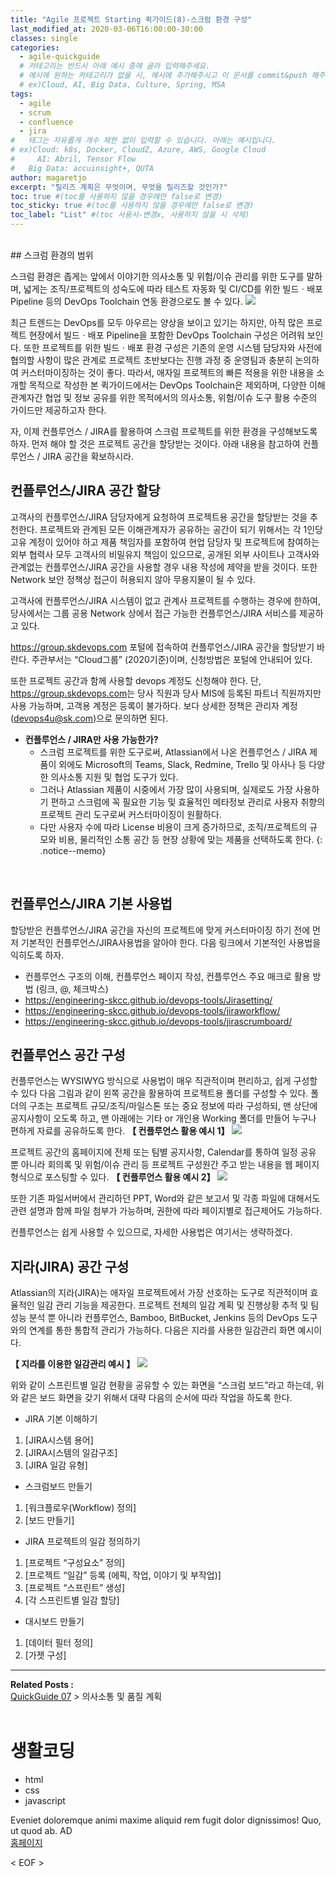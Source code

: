 ```yaml
---
title: "Agile 프로젝트 Starting 퀵가이드(8)-스크럼 환경 구성"
last_modified_at: 2020-03-06T16:00:00-30:00
classes: single
categories:
  - agile-quickguide
  # 카테고리는 반드시 아래 예시 중에 골라 입력해주세요.
  # 예시에 원하는 카테고리가 없을 시, 예시에 추가해주시고 이 문서를 commit&push 해주세요.
  # ex)Cloud, AI, Big Data, Culture, Spring, MSA
tags:
  - agile
  - scrum
  - confluence
  - jira
#	태그는 자유롭게 개수 제한 없이 입력할 수 있습니다. 아래는 예시입니다.
# ex)Cloud: k8s, Docker, CloudZ, Azure, AWS, Google Cloud
#	  AI: Abril, Tensor Flow
#   Big Data: accuinsight+, QUTA
author: magaretjo
excerpt: "릴리즈 계획은 무엇이며, 무엇을 릴리즈할 것인가?"
toc: true #(toc를 사용하지 않을 경우에만 false로 변경)
toc_sticky: true #(toc를 사용하지 않을 경우에만 false로 변경)
toc_label: "List" #(toc 사용시-변경x, 사용하지 않을 시 삭제)
---
```

<br>
## <span class="mg_title_1">스크럼 환경의 범위
  
스크럼 환경은 좁게는 앞에서 이야기한 의사소통 및 위험/이슈 관리를 위한 도구를 말하며, 넓게는 조직/프로젝트의 성숙도에 따라 테스트 자동화 및 CI/CD를 위한 빌드ㆍ배포 Pipeline 등의 DevOps Toolchain 연동 환경으로도 볼 수 있다. 
![](/assets/images/agile/agile-devops-toolchain.png) 


최근 트렌드는 DevOps를 모두 아우르는 양상을 보이고 있기는 하지만, 아직 많은 프로젝트 현장에서 빌드ㆍ배포 Pipeline을 포함한 DevOps Toolchain 구성은 어려워 보인다. 또한 프로젝트를 위한 빌드ㆍ배포 환경 구성은 기존의 운영 시스템 담당자와 사전에 협의할 사항이 많은 관계로 프로젝트 초반보다는 진행 과정 중 운영팀과 충분히 논의하여 커스터마이징하는 것이 좋다.
따라서, 애자일 프로젝트의 빠른 적용을 위한 내용을 소개할 목적으로 작성한 본 퀵가이드에서는 DevOps Toolchain은 제외하며, 다양한 이해관계자간 협업 및 정보 공유를 위한 목적에서의 의사소통, 위험/이슈 도구 활용 수준의 가이드만 제공하고자 한다. 

자, 이제 컨플루언스 / JIRA를 활용하여 스크럼 프로젝트를 위한 환경을 구성해보도록 하자.
먼저 해야 할 것은 프로젝트 공간을 할당받는 것이다. 아래 내용을 참고하여 컨플루언스 / JIRA 공간을 확보하시라.
<br>

## <span class="mg_title_1">컨플루언스/JIRA 공간 할당 

고객사의 컨플루언스/JIRA 담당자에게 요청하여 프로젝트용 공간을 할당받는 것을 추천한다. 프로젝트와 관계된 모든 이해관계자가 공유하는 공간이 되기 위해서는 각 1인당 고유 계정이 있어야 하고 제품 책임자를 포함하여 현업 담당자 및 프로젝트에 참여하는 외부 협력사 모두 고객사의 비밀유지 책임이 있으므로, 공개된 외부 사이트나 고객사와 관계없는 컨플루언스/JIRA 공간을 사용할 경우 내용 작성에 제약을 받을 것이다. 
또한 Network 보안 정책상 접근이 허용되지 않아 무용지물이 될 수 있다.

고객사에 컨플루언스/JIRA 시스템이 없고 관계사 프로젝트를 수행하는 경우에 한하여, 당사에서는 그룹 공용 Network 상에서 접근 가능한 컨플루언스/JIRA 서비스를 제공하고 있다. 

<https://group.skdevops.com> 포털에 접속하여 컨플루언스/JIRA 공간을 할당받기 바란다. 주관부서는 “Cloud그룹” (2020기준)이며, 신청방법은 포털에 안내되어 있다.

또한 프로젝트 공간과 함께 사용할 devops 계정도 신청해야 한다.
단, <https://group.skdevops.com>는 당사 직원과 당사 MIS에 등록된 파트너 직원까지만 사용 가능하며, 고객용 계정은 등록이 불가하다. 보다 상세한 정책은 관리자 계정(devops4u@sk.com)으로 문의하면 된다.


- **컨플루언스 / JIRA만 사용 가능한가?**
  -	스크럼 프로젝트를 위한 도구로써, Atlassian에서 나온 컨플루언스 / JIRA 제품이 외에도 Microsoft의  Teams, Slack, Redmine, Trello 및 아사나 등 다양한 의사소통 지원 및 협업 도구가 있다. 
  -	그러나 Atlassian 제품이 시중에서 가장 많이 사용되며, 실제로도 가장 사용하기 편하고 스크럼에 꼭 필요한 기능 및 효율적인 메타정보 관리로 사용자 취향의 프로젝트 관리 도구로써 커스터마이징이 원활하다. 
  -	다만 사용자 수에 따라 License 비용이 크게 증가하므로, 조직/프로젝트의 규모와 비용, 물리적인 소통 공간 등 현장 상황에 맞는 제품을 선택하도록 한다.
{: .notice--memo} 
<br>


## <span class="mg_title_1">컨플루언스/JIRA 기본 사용법
할당받은 컨플루언스/JIRA 공간을 자신의 프로젝트에 맞게 커스터마이징 하기 전에 먼저 기본적인 컨플루언스/JIRA사용법을 알아야 한다. 다음 링크에서 기본적인 사용법을 익히도록 하자. 


- 컨플루언스 구조의 이해, 컨플루언스 페이지 작성, 컨플루언스 주요 매크로 활용 방법 (링크, @, 체크박스) 
- <https://engineering-skcc.github.io/devops-tools/Jirasetting/>
- <https://engineering-skcc.github.io/devops-tools/jiraworkflow/>
- <https://engineering-skcc.github.io/devops-tools/jirascrumboard/>



## <span class="mg_title_1">컨플루언스 공간 구성
컨플루언스는 WYSIWYG 방식으로 사용법이 매우 직관적이며 편리하고, 쉽게 구성할 수 있다
다음 그림과 같이 왼쪽 공간을 활용하여 프로젝트용 폴더를 구성할 수 있다.
폴더의 구조는 프로젝트 규모/조직/마일스톤 또는 중요 정보에 따라 구성하되, 맨 상단에 공지사항이 오도록 하고, 맨 아래에는 기타 or 개인용 Working 폴더를 만들어 누구나 편하게 자료를 공유하도록 한다. 
**【 컨플루언스 활용 예시 1】**
 ![](/assets/images/agile/agile-confluence-1.png) 

프로젝트 공간의 홈페이지에 전체 또는 팀별 공지사항, Calendar를 통하여 일정 공유 뿐 아니라 회의록 및 위험/이슈 관리 등 프로젝트 구성원간 주고 받는 내용을 웹 페이지 형식으로 포스팅할 수 있다. 
**【 컨플루언스 활용 예시 2】**
 ![](/assets/images/agile/agile-confluence-2.png) 
 

또한 기존 파일서버에서 관리하던 PPT, Word와 같은 보고서 및 각종 파일에 대해서도 관련 설명과 함께 파일 첨부가 가능하며, 권한에 따라 페이지별로 접근제어도 가능하다.

컨플루언스는 쉽게 사용할 수 있으므로, 자세한 사용법은 여기서는 생략하겠다.

## <span class="mg_title_1">지라(JIRA) 공간 구성
Atlassian의 지라(JIRA)는 애자일 프로젝트에서 가장 선호하는 도구로 직관적이며 효율적인 일감 관리 기능을 제공한다. 프로젝트 전체의 일감 계획 및 진행상황 추적 및 팀 성능 분석 뿐 아니라 컨플루언스, Bamboo, BitBucket, Jenkins 등의 DevOps 도구와의 연계를 통한 통합적 관리가 가능하다.
다음은 지라를 사용한 일감관리 화면 예시이다.

**【 지라를 이용한 일감관리 예시 】**
  ![](/assets/images/agile/agile-jira-sample.png) 


위와 같이 스프린트별 일감 현황을 공유할 수 있는 화면을 “스크럼 보드”라고 하는데, 위와 같은 보드 화면을 갖기 위해서 대략 다음의 순서에 따라 작업을 하도록 한다.

-	JIRA 기본 이해하기
  1.	[JIRA시스템 용어]
  2.	[JIRA시스템의 일감구조]
  3.	[JIRA 일감 유형]
-	스크럼보드 만들기
  1.	[워크플로우(Workflow) 정의]
  2.	[보드 만들기]
-	JIRA 프로젝트의 일감 정의하기
  1.	[프로젝트 “구성요소” 정의]
  2.	[프로젝트 “일감” 등록 (에픽, 작업, 이야기 및 부작업)]
  3.	[프로젝트 “스프린트” 생성] 
  4.	[각 스프린트별 일감 할당]
-	대시보드 만들기 
  1.	[데이터 필터 정의]
  2.	[가젯 구성]


***

<div class="mg_subject_1"><b>Related Posts : </b></div> 
<div class="mg_content_1">
<a href="/agile-quickguide/Agile-QuickGuide07-소통&품질/">QuickGuide 07</a> > 의사소통 및 품질 계획 
</div>
<br>

<div class="container">
    <div>
        <h1>생활코딩</h1>
    </div>
    <section class="content">
        <span class="mg_nav">
            <ul>
                <li>html</li>
                <li>css</li>
                <li>javascript</li>
            </ul>
        </span>
        <span class="mg_main">
            Eveniet doloremque animi maxime aliquid rem fugit dolor dignissimos! Quo, ut quod ab.
        </span>
        <span class="mg_etc">
            AD
        </span>
    </section>
    <div>
        <a href="https://opentutorials.org/course/1">홈페이지</a>
    </div>
</div>

< EOF >